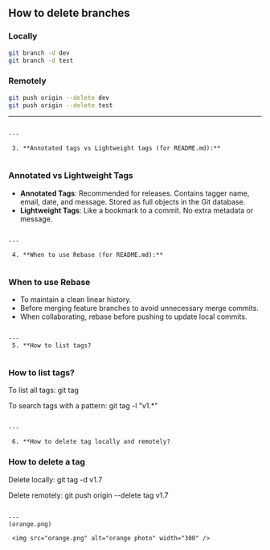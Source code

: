 

##  How to delete branches

### Locally

```bash
git branch -d dev
git branch -d test
```

### Remotely

```bash
git push origin --delete dev
git push origin --delete test
```


---
```

---

 3. **Annotated tags vs Lightweight tags (for README.md):**


```
### Annotated vs Lightweight Tags

- **Annotated Tags**: Recommended for releases. Contains tagger name, email, date, and message. Stored as full objects in the Git database.
- **Lightweight Tags**: Like a bookmark to a commit. No extra metadata or message.
```

---

 4. **When to use Rebase (for README.md):**


```
### When to use Rebase

- To maintain a clean linear history.
- Before merging feature branches to avoid unnecessary merge commits.
- When collaborating, rebase before pushing to update local commits.
```

---
 5. **How to list tags? 


```
### How to list tags?

To list all tags:
git tag

To search tags with a pattern:
git tag -l "v1.*"
```

---

 6. **How to delete tag locally and remotely? 

```
### How to delete a tag

Delete locally:
git tag -d v1.7

Delete remotely:
git push origin --delete tag v1.7
```

---
(orange.png)

 <img src="orange.png" alt="orange photo" width="300" />